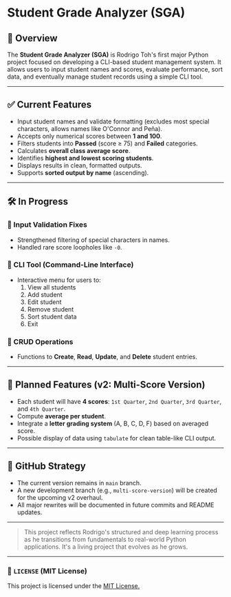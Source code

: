 # Student Grade Analyzer (SGA)

## 📌 Overview
The **Student Grade Analyzer (SGA)** is Rodrigo Toh's first major Python project focused on developing a CLI-based student management system. It allows users to input student names and scores, evaluate performance, sort data, and eventually manage student records using a simple CLI tool.

---

## ✅ Current Features

- Input student names and validate formatting (excludes most special characters, allows names like O'Connor and Peña).
- Accepts only numerical scores between **1 and 100**.
- Filters students into **Passed** (score ≥ 75) and **Failed** categories.
- Calculates **overall class average score**.
- Identifies **highest and lowest scoring students**.
- Displays results in clean, formatted outputs.
- Supports **sorted output by name** (ascending).

---

## 🛠️ In Progress

### 🔹 Input Validation Fixes
- Strengthened filtering of special characters in names.
- Handled rare score loopholes like `-0`.

### 🔹 CLI Tool (Command-Line Interface)
- Interactive menu for users to:
  1. View all students
  2. Add student
  3. Edit student
  4. Remove student
  5. Sort student data
  6. Exit

### 🔹 CRUD Operations
- Functions to **Create**, **Read**, **Update**, and **Delete** student entries.

---

## 🧪 Planned Features (v2: Multi-Score Version)

- Each student will have **4 scores**: `1st Quarter`, `2nd Quarter`, `3rd Quarter`, and `4th Quarter`.
- Compute **average per student**.
- Integrate a **letter grading system** (A, B, C, D, F) based on averaged score.
- Possible display of data using `tabulate` for clean table-like CLI output.

---

## 📂 GitHub Strategy

- The current version remains in `main` branch.
- A new development branch (e.g., `multi-score-version`) will be created for the upcoming v2 overhaul.
- All major rewrites will be documented in future commits and README updates.

---
>This project reflects Rodrigo's structured and deep learning process as he transitions from fundamentals to real-world Python applications. 
It's a living project that evolves as he grows.
---
### 📄 `LICENSE` (MIT License)

This project is licensed under the [MIT License.](./LICENSE)